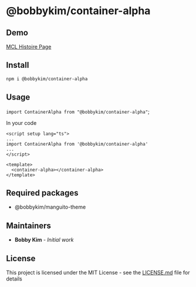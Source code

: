 # @bobbykim/container-alpha

## Demo

[MCL Histoire Page](https://manguito-component-library.vercel.app/story/src-stories-sections-container-container-story-vue?variantId=src-stories-sections-container-container-story-vue-0)

## Install

```sh
npm i @bobbykim/container-alpha
```

## Usage

`import ContainerAlpha from "@bobbykim/container-alpha"`;

In your code

```vue
<script setup lang="ts">
...
import ContainerAlpha from '@bobbykim/container-alpha'
...
</script>

<template>
  <container-alpha></container-alpha>
</template>
```

## Required packages

- @bobbykim/manguito-theme

## Maintainers

- **Bobby Kim** - _Initial work_

## License

This project is licensed under the MIT License - see the [LICENSE.md](./LICENSE.md) file for details
